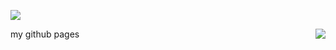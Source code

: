 ![](https://github.com/SlotSun/SlotSun/blob/master/header.png)

<img align="right" src="https://github-readme-stats.vercel.app/api?username=SlotSun&show_icons=true&hide_title=true" />

my github  pages
